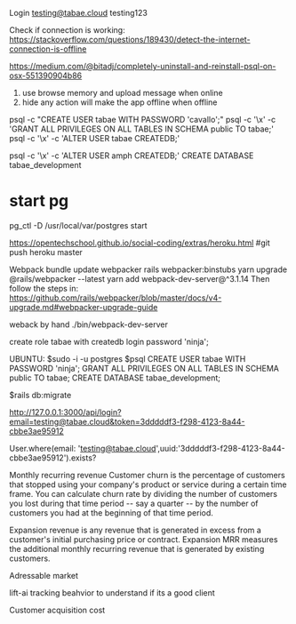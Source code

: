 
Login
testing@tabae.cloud
testing123

Check if connection is working:
https://stackoverflow.com/questions/189430/detect-the-internet-connection-is-offline

https://medium.com/@bitadj/completely-uninstall-and-reinstall-psql-on-osx-551390904b86


1. use browse memory and upload message when online
2. hide any action will make the app offline when offline

psql -c "CREATE USER tabae WITH PASSWORD 'cavallo';"
psql -c '\x' -c 'GRANT ALL PRIVILEGES ON ALL TABLES IN SCHEMA public TO tabae;'
psql -c '\x' -c 'ALTER USER tabae CREATEDB;'

psql -c '\x' -c 'ALTER USER amph CREATEDB;'
CREATE DATABASE tabae_development

# start pg

pg_ctl -D /usr/local/var/postgres start

https://opentechschool.github.io/social-coding/extras/heroku.html
#git push heroku master

Webpack
bundle update webpacker
rails webpacker:binstubs
yarn upgrade @rails/webpacker --latest
yarn add webpack-dev-server@^3.1.14
Then follow the steps in: https://github.com/rails/webpacker/blob/master/docs/v4-upgrade.md#webpacker-upgrade-guide

weback by hand
./bin/webpack-dev-server


create role tabae with createdb login password 'ninja';


UBUNTU:
$sudo -i -u postgres
$psql
CREATE USER tabae WITH PASSWORD 'ninja';
GRANT ALL PRIVILEGES ON ALL TABLES IN SCHEMA public TO tabae;
CREATE DATABASE tabae_development;

$rails db:migrate

http://127.0.0.1:3000/api/login?email=testing@tabae.cloud&token=3dddddf3-f298-4123-8a44-cbbe3ae95912

User.where(email: 'testing@tabae.cloud',uuid:'3dddddf3-f298-4123-8a44-cbbe3ae95912').exists?


Monthly recurring revenue
Customer churn is the percentage of customers that stopped using your company's product or service during a certain time frame. You can calculate churn rate by dividing the number of customers you lost during that time period -- say a quarter -- by the number of customers you had at the beginning of that time period.

Expansion revenue is any revenue that is generated in excess from a customer's initial purchasing price or contract. Expansion MRR measures the additional monthly recurring revenue that is generated by existing customers.

Adressable market

lift-ai tracking beahvior to understand if its a good client

Customer acquisition cost